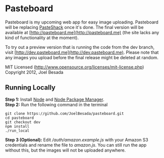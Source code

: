 # Pasteboard
Pasteboard is my upcoming web app for easy image uploading. Pasteboard will be replacing [PasteShack](http://www.pasteshack.net) once it's done.
The final version will be available at [http://pasteboard.me](http://pasteboard.me) (the site lacks any kind of functionality at the moment).   

To try out a preview version that is running the code from the dev branch, visit [http://dev.pasteboard.me](http://dev.pasteboard.me). Please
note that any images you upload before the final release might be deleted at random.

MIT Licensed (http://www.opensource.org/licenses/mit-license.php)   
Copyright 2012, Joel Besada

## Running Locally
__Step 1:__ Install [Node](http://nodejs.org/) and [Node Package Manager](https://npmjs.org/).   
__Step 2:__ Run the following command in the terminal   
``` 
git clone https://github.com/JoelBesada/pasteboard.git   
cd pasteboard
git checkout dev
npm install
./run_local
```
__Step 3 (Optional):__ Edit _/auth/amazon.example.js_ with your Amazon S3 credentials and rename the file to _amazon.js_.
You can still run the app without this, but the images will not be uploaded anywhere.
